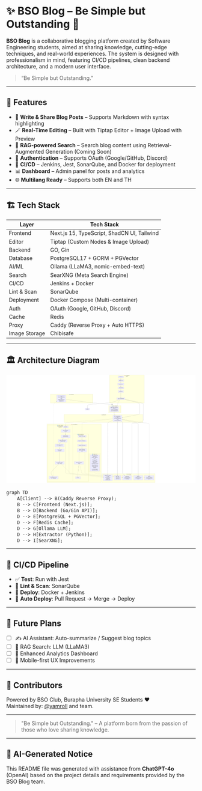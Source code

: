 # ✨ BSO Blog – Be Simple but Outstanding 📝

**BSO Blog** is a collaborative blogging platform created by Software Engineering students, aimed at sharing knowledge, cutting-edge techniques, and real-world experiences. The system is designed with professionalism in mind, featuring CI/CD pipelines, clean backend architecture, and a modern user interface.

> “Be Simple but Outstanding.”

---

## 📌 Features

- 📰 **Write & Share Blog Posts** – Supports Markdown with syntax highlighting
- 🪄 **Real-Time Editing** – Built with Tiptap Editor + Image Upload with Preview
- 🧠 **RAG-powered Search** – Search blog content using Retrieval-Augmented Generation (Coming Soon)
- 🔐 **Authentication** – Supports OAuth (Google/GitHub, Discord)
- 🚀 **CI/CD** – Jenkins, Jest, SonarQube, and Docker for deployment
- 📊 **Dashboard** – Admin panel for posts and analytics
- 🌐 **Multilang Ready** – Supports both EN and TH

---

## 🏗 Tech Stack

| Layer         | Tech Stack                                  |
| ------------- | ------------------------------------------- |
| Frontend      | Next.js 15, TypeScript, ShadCN UI, Tailwind |
| Editor        | Tiptap (Custom Nodes & Image Upload)        |
| Backend       | GO, Gin                                     |
| Database      | PostgreSQL17 + GORM + PGVector              |
| AI/ML         | Ollama (LLaMA3, nomic-embed-text)           |
| Search        | SearXNG (Meta Search Engine)                |
| CI/CD         | Jenkins + Docker                            |
| Lint & Scan   | SonarQube                                   |
| Deployment    | Docker Compose (Multi-container)            |
| Auth          | OAuth (Google, GitHub, Discord)             |
| Cache         | Redis                                       |
| Proxy         | Caddy (Reverse Proxy + Auto HTTPS)          |
| Image Storage | Chibisafe                                   |

---

## 🏛️ Architecture Diagram

![Blog Architecture Diagram](./blog-arch-diagram.png)
```mermaid
graph TD
    A[Client] --> B(Caddy Reverse Proxy);
    B --> C[Frontend (Next.js)];
    B --> D[Backend (Go/Gin API)];
    D --> E[PostgreSQL + PGVector];
    D --> F[Redis Cache];
    D --> G[Ollama LLM];
    D --> H[Extractor (Python)];
    D --> I[SearXNG];
```

---

## 🧪 CI/CD Pipeline

- ✅ **Test**: Run with Jest
- 🧹 **Lint & Scan**: SonarQube
- 🐳 **Deploy**: Docker + Jenkins
- 🐾 **Auto Deploy**: Pull Request -> Merge -> Deploy

---

## 🧠 Future Plans

- [ ] ✍️ AI Assistant: Auto-summarize / Suggest blog topics
- [ ] 🧠 RAG Search: LLM (LLaMA3)
- [ ] 🧪 Enhanced Analytics Dashboard
- [ ] 📱 Mobile-first UX Improvements

---

## 🤝 Contributors

Powered by BSO Club, Burapha University SE Students ❤️  
Maintained by: [@yamroll](https://github.com/LordEaster) and team.

---

> "Be Simple but Outstanding." – A platform born from the passion of those who love sharing knowledge.

---

## 🤖 AI-Generated Notice

This README file was generated with assistance from **ChatGPT-4o** (OpenAI) based on the project details and requirements provided by the BSO Blog team.
